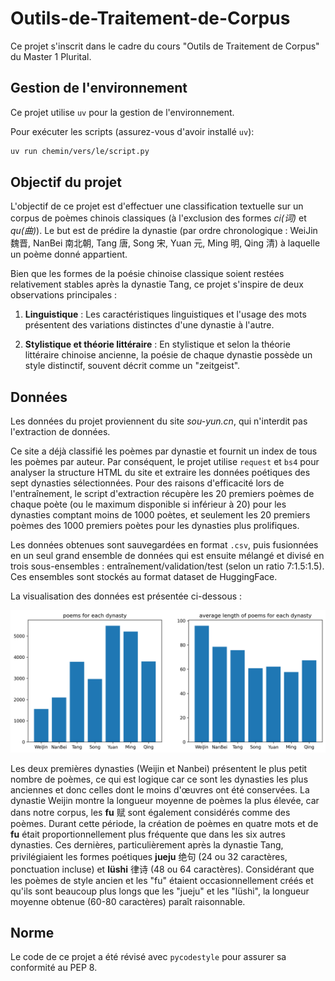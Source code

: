 # Outils-de-Traitement-de-Corpus

Ce projet s'inscrit dans le cadre du cours "Outils de Traitement de Corpus" du Master 1 Plurital.

## Gestion de l'environnement

Ce projet utilise `uv` pour la gestion de l'environnement.

Pour exécuter les scripts (assurez-vous d'avoir installé `uv`):
```bash
uv run chemin/vers/le/script.py
```

## Objectif du projet

L'objectif de ce projet est d'effectuer une classification textuelle sur un corpus de poèmes chinois classiques (à l'exclusion des formes *ci(词)* et *qu(曲)*). Le but est de prédire la dynastie (par ordre chronologique : WeiJin 魏晋, NanBei 南北朝, Tang 唐, Song 宋, Yuan 元, Ming 明, Qing 清) à laquelle un poème donné appartient.

Bien que les formes de la poésie chinoise classique soient restées relativement stables après la dynastie Tang, ce projet s'inspire de deux observations principales :

1.  **Linguistique** : Les caractéristiques linguistiques et l'usage des mots présentent des variations distinctes d'une dynastie à l'autre.

2.  **Stylistique et théorie littéraire** : En stylistique et selon la théorie littéraire chinoise ancienne, la poésie de chaque dynastie possède un style distinctif, souvent décrit comme un "zeitgeist".


## Données

Les données du projet proviennent du site *sou-yun.cn*, qui n'interdit pas l'extraction de données.

Ce site a déjà classifié les poèmes par dynastie et fournit un index de tous les poèmes par auteur. Par conséquent, le projet utilise `request` et `bs4` pour analyser la structure HTML du site et extraire les données poétiques des sept dynasties sélectionnées. Pour des raisons d'efficacité lors de l'entraînement, le script d'extraction récupère les 20 premiers poèmes de chaque poète (ou le maximum disponible si inférieur à 20) pour les dynasties comptant moins de 1000 poètes, et seulement les 20 premiers poèmes des 1000 premiers poètes pour les dynasties plus prolifiques.

Les données obtenues sont sauvegardées en format `.csv`, puis fusionnées en un seul grand ensemble de données qui est ensuite mélangé et divisé en trois sous-ensembles : entraînement/validation/test (selon un ratio 7:1.5:1.5). Ces ensembles sont stockés au format dataset de HuggingFace.

La visualisation des données est présentée ci-dessous :

![](./figures/dynasty_poems_stats.png)

Les deux premières dynasties (Weijin et Nanbei) présentent le plus petit nombre de poèmes, ce qui est logique car ce sont les dynasties les plus anciennes et donc celles dont le moins d'œuvres ont été conservées. La dynastie Weijin montre la longueur moyenne de poèmes la plus élevée, car dans notre corpus, les **fu** 赋 sont également considérés comme des poèmes. Durant cette période, la création de poèmes en quatre mots et de **fu** était proportionnellement plus fréquente que dans les six autres dynasties. Ces dernières, particulièrement après la dynastie Tang, privilégiaient les formes poétiques **jueju** 绝句 (24 ou 32 caractères, ponctuation incluse) et **lüshi** 律诗 (48 ou 64 caractères). Considérant que les poèmes de style ancien et les "fu" étaient occasionnellement créés et qu'ils sont beaucoup plus longs que les "jueju" et les "lüshi", la longueur moyenne obtenue (60-80 caractères) paraît raisonnable.

## Norme

Le code de ce projet a été révisé avec `pycodestyle` pour assurer sa conformité au PEP 8.